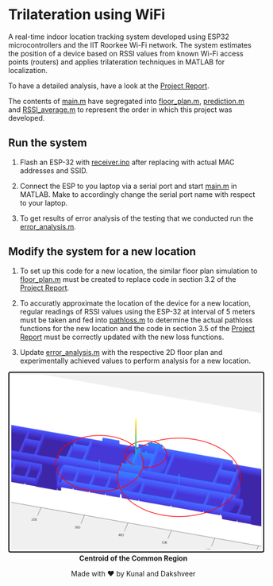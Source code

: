 # Trilateration using WiFi

A real-time indoor location tracking system developed using ESP32 microcontrollers and the IIT Roorkee Wi-Fi network. The system estimates the position of a device based on RSSI values from known Wi-Fi access points (routers) and applies trilateration techniques in MATLAB for localization.

To have a detailed analysis, have a look at the [Project Report](./ECT_104_Final_report.pdf).

The contents of [main.m](./main.m) have segregated into [floor_plan.m](./individual_sections/floor_plan.m), [prediction.m](./individual_sections/prediction.m) and [RSSI_average.m](./individual_sections/RSSI_average.m) to represent the order in which this project was developed. 

## Run the system

1. Flash an ESP-32 with [receiver.ino](./receiver.ino) after replacing with actual MAC addresses and SSID.

2. Connect the ESP to you laptop via a serial port and start [main.m](./main.m) in MATLAB. Make to accordingly change the serial port name with respect to your laptop.

3. To get results of error analysis of the testing that we conducted run the [error_analysis.m](./error_analysis.m).

## Modify the system for a new location

1. To set up this code for a new location, the similar floor plan simulation to [floor_plan.m](./individual_sections/floor_plan.m) must be created to replace code in section 3.2 of the [Project Report](./ECT_104_Final_report.pdf).

2. To accuratly approximate the location of the device for a new location, regular readings of RSSI values using the ESP-32 at interval of 5 meters must be taken and fed into [pathloss.m](./pathloss.m) to determine the actual pathloss functions for the new location and the code in section 3.5 of the [Project Report](./ECT_104_Final_report.pdf) must be correctly updated with the new loss functions.

3. Update [error_analysis.m](./error_analysis.m) with the respective 2D floor plan and experimentally achieved values to perform analysis for a new location.

<p align=center>
<img src="./readme_assets/centrod.png" style="border: 2px solid #000; padding: 4px; border-radius: 4px;">
<strong>Centroid of the Common Region</strong>
<p/>


<p align=center>
Made with ❤️ by Kunal and Dakshveer
</p>
